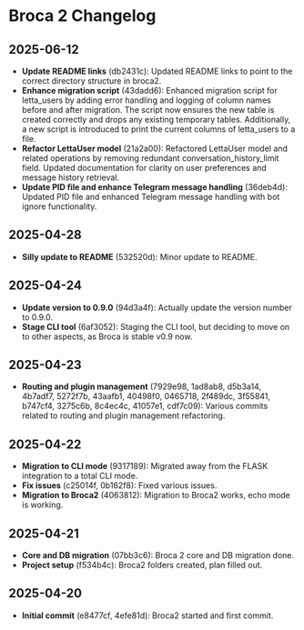 ﻿# Broca 2 Changelog

## 2025-06-12
- **Update README links** (db2431c): Updated README links to point to the correct directory structure in broca2.
- **Enhance migration script** (43dadd6): Enhanced migration script for letta_users by adding error handling and logging of column names before and after migration. The script now ensures the new table is created correctly and drops any existing temporary tables. Additionally, a new script is introduced to print the current columns of letta_users to a file.
- **Refactor LettaUser model** (21a2a00): Refactored LettaUser model and related operations by removing redundant conversation_history_limit field. Updated documentation for clarity on user preferences and message history retrieval.
- **Update PID file and enhance Telegram message handling** (36deb4d): Updated PID file and enhanced Telegram message handling with bot ignore functionality.

## 2025-04-28
- **Silly update to README** (532520d): Minor update to README.

## 2025-04-24
- **Update version to 0.9.0** (94d3a4f): Actually update the version number to 0.9.0.
- **Stage CLI tool** (6af3052): Staging the CLI tool, but deciding to move on to other aspects, as Broca is stable v0.9 now.

## 2025-04-23
- **Routing and plugin management** (7929e98, 1ad8ab8, d5b3a14, 4b7adf7, 5272f7b, 43aafb1, 40498f0, 0465718, 2f489dc, 3f55841, b747cf4, 3275c6b, 8c4ec4c, 41057e1, cdf7c09): Various commits related to routing and plugin management refactoring.

## 2025-04-22
- **Migration to CLI mode** (9317189): Migrated away from the FLASK integration to a total CLI mode.
- **Fix issues** (c25014f, 0b162f8): Fixed various issues.
- **Migration to Broca2** (4063812): Migration to Broca2 works, echo mode is working.

## 2025-04-21
- **Core and DB migration** (07bb3c6): Broca 2 core and DB migration done.
- **Project setup** (f534b4c): Broca2 folders created, plan filled out.

## 2025-04-20
- **Initial commit** (e8477cf, 4efe81d): Broca2 started and first commit.
